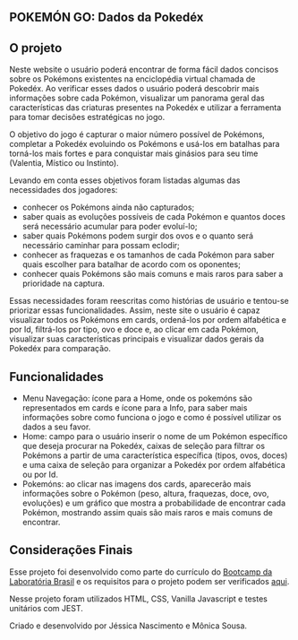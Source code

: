 ## POKEMÓN GO: Dados da Pokedéx

## O projeto

Neste website o usuário poderá encontrar de forma fácil dados concisos sobre os Pokémons existentes na enciclopédia virtual chamada de Pokedéx.
Ao verificar esses dados o usuário poderá descobrir mais informações sobre cada Pokémon, visualizar um panorama geral das características das criaturas presentes na Pokedéx e utilizar a ferramenta para tomar decisões estratégicas no jogo.

O objetivo do jogo é capturar o maior número possível de Pokémons, completar a Pokedéx evoluindo os Pokémons e usá-los em batalhas para torná-los mais fortes e para conquistar mais ginásios para seu time (Valentia, Místico ou Instinto).

Levando em conta esses objetivos foram listadas algumas das necessidades dos jogadores:
* conhecer os Pokémons ainda não capturados;
* saber quais as evoluções possíveis de cada Pokémon e quantos doces será necessário acumular para poder evoluí-lo;
* saber quais Pokémons podem surgir dos ovos e o quanto será necessário caminhar para possam eclodir;
* conhecer as fraquezas e os tamanhos de cada Pokémon para saber quais escolher para batalhar de acordo com os oponentes;
* conhecer quais Pokémons são mais comuns e mais raros para saber a prioridade na captura.
  
Essas necessidades foram reescritas como histórias de usuário e tentou-se priorizar essas funcionalidades. Assim, neste site o usuário é capaz visualizar todos os Pokémons em cards, ordená-los por ordem alfabética e por Id, filtrá-los por tipo, ovo e doce e, ao clicar em cada Pokémon, visualizar suas características principais e visualizar dados gerais da Pokedéx para comparação.

## Funcionalidades

* Menu Navegação: ícone para a Home, onde os pokemóns são representados em cards e ícone para a Info, para saber mais informações sobre como funciona o jogo e como é possível utilizar os dados a seu favor.
* Home: campo para o usuário inserir o nome de um Pokémon específico que deseja procurar na Pokedéx, caixas de seleção para filtrar os Pokémons a partir de uma característica específica (tipos, ovos, doces) e uma caixa de seleção para organizar a Pokedéx por ordem alfabética ou por Id.
* Pokemóns: ao clicar nas imagens dos cards, aparecerão mais informações sobre o Pokémon (peso, altura, fraquezas, doce, ovo, evoluções) e um gráfico que mostra a probabilidade de encontrar cada Pokémon, mostrando assim quais são mais raros e mais comuns de encontrar.

## Considerações Finais

Esse projeto foi desenvolvido como parte do currículo do [Bootcamp da Laboratória Brasil](https://www.laboratoria.la/br) e os requisitos para o projeto podem ser verificados [aqui](https://github.com/Laboratoria/SAP003-data-lovers). 

Nesse projeto foram utilizados HTML, CSS, Vanilla Javascript e testes unitários com JEST.

Criado e desenvolvido por Jéssica Nascimento e Mônica Sousa.
